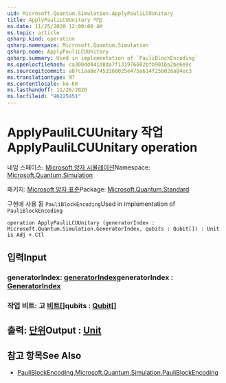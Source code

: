 ```yaml
---
uid: Microsoft.Quantum.Simulation.ApplyPauliLCUUnitary
title: ApplyPauliLCUUnitary 작업
ms.date: 11/25/2020 12:00:00 AM
ms.topic: article
qsharp.kind: operation
qsharp.namespace: Microsoft.Quantum.Simulation
qsharp.name: ApplyPauliLCUUnitary
qsharp.summary: Used in implementation of `PauliBlockEncoding`
ms.openlocfilehash: ca300dd441d8da7f131976682bfb901ba2be6e9c
ms.sourcegitcommit: a87c1aa8e7453360025e47ba614f25b02ea84ec3
ms.translationtype: MT
ms.contentlocale: ko-KR
ms.lasthandoff: 11/26/2020
ms.locfileid: "96225451"
---
```

# <a name="applypaulilcuunitary-operation"></a><span data-ttu-id="f9feb-102">ApplyPauliLCUUnitary 작업</span><span class="sxs-lookup"><span data-stu-id="f9feb-102">ApplyPauliLCUUnitary operation</span></span>

<span data-ttu-id="f9feb-103">네임 스페이스: [Microsoft 양자 시뮬레이션](xref:Microsoft.Quantum.Simulation)</span><span class="sxs-lookup"><span data-stu-id="f9feb-103">Namespace: [Microsoft.Quantum.Simulation](xref:Microsoft.Quantum.Simulation)</span></span>

<span data-ttu-id="f9feb-104">패키지: [Microsoft 양자 표준](https://nuget.org/packages/Microsoft.Quantum.Standard)</span><span class="sxs-lookup"><span data-stu-id="f9feb-104">Package: [Microsoft.Quantum.Standard](https://nuget.org/packages/Microsoft.Quantum.Standard)</span></span>


<span data-ttu-id="f9feb-105">구현에 사용 됨 `PauliBlockEncoding`</span><span class="sxs-lookup"><span data-stu-id="f9feb-105">Used in implementation of `PauliBlockEncoding`</span></span>

```qsharp
operation ApplyPauliLCUUnitary (generatorIndex : Microsoft.Quantum.Simulation.GeneratorIndex, qubits : Qubit[]) : Unit is Adj + Ctl
```


## <a name="input"></a><span data-ttu-id="f9feb-106">입력</span><span class="sxs-lookup"><span data-stu-id="f9feb-106">Input</span></span>

### <a name="generatorindex--generatorindex"></a><span data-ttu-id="f9feb-107">generatorIndex: [generatorIndex](xref:Microsoft.Quantum.Simulation.GeneratorIndex)</span><span class="sxs-lookup"><span data-stu-id="f9feb-107">generatorIndex : [GeneratorIndex](xref:Microsoft.Quantum.Simulation.GeneratorIndex)</span></span>




### <a name="qubits--qubit"></a><span data-ttu-id="f9feb-108">작업 비트: 고 [비트](xref:microsoft.quantum.lang-ref.qubit)[]</span><span class="sxs-lookup"><span data-stu-id="f9feb-108">qubits : [Qubit](xref:microsoft.quantum.lang-ref.qubit)[]</span></span>





## <a name="output--unit"></a><span data-ttu-id="f9feb-109">출력: [단위](xref:microsoft.quantum.lang-ref.unit)</span><span class="sxs-lookup"><span data-stu-id="f9feb-109">Output : [Unit](xref:microsoft.quantum.lang-ref.unit)</span></span>



## <a name="see-also"></a><span data-ttu-id="f9feb-110">참고 항목</span><span class="sxs-lookup"><span data-stu-id="f9feb-110">See Also</span></span>

- [<span data-ttu-id="f9feb-111">PauliBlockEncoding.</span><span class="sxs-lookup"><span data-stu-id="f9feb-111">Microsoft.Quantum.Simulation.PauliBlockEncoding</span></span>](xref:Microsoft.Quantum.Simulation.PauliBlockEncoding)